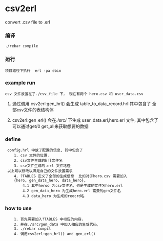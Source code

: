 # csv2erl
convert .csv file to .erl
### 编译
    ./rebar compile 
### 运行
    项目路径下执行  erl -pa ebin
### example run
    csv 文件放置在了./csv_file 下， 现在有两个 hero.csv 和 user_data.csv
   1. 通过调用 csv2erl:gen_hrl() 会生成 table_to_data_record.hrl 其中包含了
    全部csv文件的表结构体
    
   2. csv2erl:gen_erl() 会在./src/ 下生成 user_data.erl,hero.erl 文件, 其中包含了
    可以通过get/0 get_all来获取想要的数据
### define
     config.hrl 中放了配置的信息, 其中包含了 
        1. csv 文件的位置， 
        2. csv文件生成的hrl文件名
        3. csv文件生成的.erl 文件路径
     以上可以修改以满足自己的文件放置需求
        4. ?TABLES 定义了全部的生成信息  比如对于hero.csv 需要加入
        {hero, gen_data_hero, data_hero}, 
            4.1 其中heroo 为csv文件名，也是生成的文件名hero.erl
            4.2 gen_data_hero 为生成hero.erl 需要的gen文件名
            4.3 data_hero 为生成的reocrd名
### how to use
        1. 首先需要加入?TABLES 中相应的内容， 
        2. 并在./src/gen_data 中加入相应的生成代码, 
        3. ./rebar compil
        4. 调用csv2erl:gen_hrl() and gen_erl()
